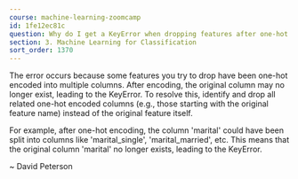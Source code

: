 ```yaml
---
course: machine-learning-zoomcamp
id: 1fe12ec81c
question: Why do I get a KeyError when dropping features after one-hot encoding?
section: 3. Machine Learning for Classification
sort_order: 1370
---
```


The error occurs because some features you try to drop have been one-hot encoded into multiple columns. After encoding, the original column may no longer exist, leading to the KeyError. To resolve this, identify and drop all related one-hot encoded columns (e.g., those starting with the original feature name) instead of the original feature itself.

For example, after one-hot encoding, the column 'marital' could have been split into columns like 'marital_single', 'marital_married', etc. This means that the original column 'marital' no longer exists, leading to the KeyError.

~ David Peterson

